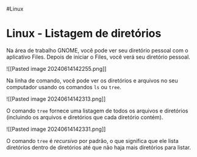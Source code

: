 #Linux 
# Linux - Listagem de diretórios

Na área de trabalho GNOME, você pode ver seu diretório pessoal com o aplicativo Files. Depois de iniciar o Files, você verá seu diretório pessoal.

![[Pasted image 20240614142255.png]]

Na linha de comando, você pode ver os diretórios e arquivos no seu computador usando os comandos `ls` ou `tree`.

![[Pasted image 20240614142313.png]]

O comando `tree` fornece uma listagem de todos os arquivos e diretórios (incluindo os arquivos e diretórios que cada diretório contém).

![[Pasted image 20240614142331.png]]

O comando `tree` é _recursivo_ por padrão, o que significa que ele lista diretórios dentro de diretórios até que não haja mais diretórios para listar.





